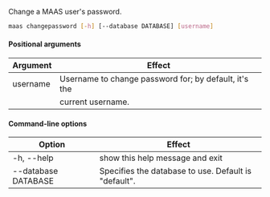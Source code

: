 Change a MAAS user's password.

```bash
maas changepassword [-h] [--database DATABASE] [username] 
```

#### Positional arguments 
| Argument | Effect                                                |
|----------|-------------------------------------------------------|
| username | Username to change password for; by default, it's the |
|          | current username.                                     |

#### Command-line options
| Option              | Effect                                               |
|---------------------|------------------------------------------------------|
| -h, --help          | show this help message and exit                      |
| --database DATABASE | Specifies the database to use. Default is "default". |

